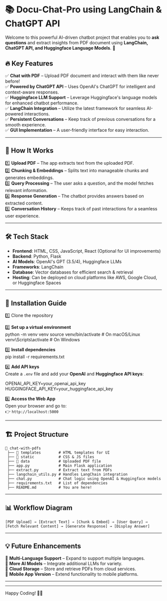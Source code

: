 # 📚 Docu-Chat-Pro using LangChain & ChatGPT API

Welcome to this powerful AI-driven chatbot project that enables you to **ask questions** and extract insights from PDF document using **LangChain, ChatGPT API, and Huggingface Language Models**. 🚀

## 🔥 Key Features
✅ **Chat with PDF** – Upload  PDF document and interact with them like never before!  
✅ **Powered by ChatGPT API** – Uses OpenAI's ChatGPT for intelligent and context-aware responses.  
✅ **Huggingface LLM Support** – Leverage Huggingface's language models for enhanced chatbot performance.  
✅ **LangChain Integration** – Utilize the latest framework for seamless AI-powered interactions.  
✅ **Persistent Conversations** – Keep track of previous conversations for a smooth experience.  
✅ **GUI Implementation** – A user-friendly interface for easy interaction.  

---

## 📌 How It Works
1️⃣ **Upload PDF** – The app extracts text from the uploaded PDF.  
2️⃣ **Chunking & Embeddings** – Splits text into manageable chunks and generates embeddings.  
3️⃣ **Query Processing** – The user asks a question, and the model fetches relevant information.  
4️⃣ **Response Generation** – The chatbot provides answers based on extracted content.  
5️⃣ **Conversation History** – Keeps track of past interactions for a seamless user experience.  

---

## 🛠 Tech Stack
- **Frontend**: HTML, CSS, JavaScript, React (Optional for UI improvements)
- **Backend**: Python, Flask
- **AI Models**: OpenAI's GPT (3.5/4), Huggingface LLMs
- **Frameworks**: LangChain
- **Database**: Vector databases for efficient search & retrieval
- **Hosting**: Can be deployed on cloud platforms like AWS, Google Cloud, or Huggingface Spaces

---

## 🚀 Installation Guide
1️⃣ Clone the repository

2️⃣ **Set up a virtual environment**  
    python -m venv venv
    source venv/bin/activate  # On macOS/Linux
    venv\Scripts\activate  # On Windows


3️⃣ **Install dependencies**  
    pip install -r requirements.txt


4️⃣ **Add API keys**  
Create a `.env` file and add your **OpenAI** and **Huggingface API keys**:  

OPENAI_API_KEY=your_openai_api_key
HUGGINGFACE_API_KEY=your_huggingface_api_key




6️⃣ **Access the Web App**  
Open your browser and go to:  
👉 `http://localhost:5000`  

---

## 🏗 Project Structure
```
📂 chat-with-pdfs
 ├── 📂 templates        # HTML templates for UI
 ├── 📂 static           # CSS & JS files
 ├── 📂 data             # Uploaded PDF file
 ├── app.py             # Main Flask application
 ├── extract.py         # Extract text from PDFs
 ├── langchain_utils.py # Handles LangChain integration
 ├── chat.py            # Chat logic using OpenAI & Huggingface models
 ├── requirements.txt   # List of dependencies
 ├── README.md          # You are here!
```

---

## 📊 Workflow Diagram
```
[PDF Upload] → [Extract Text] → [Chunk & Embed] → [User Query] → [Fetch Relevant Content] → [Generate Response] → [Display Answer]
```

---

## 💡 Future Enhancements
🔹 **Multi-Language Support** – Expand to support multiple languages.  
🔹 **More AI Models** – Integrate additional LLMs for variety.  
🔹 **Cloud Storage** – Store and retrieve PDFs from cloud services.  
🔹 **Mobile App Version** – Extend functionality to mobile platforms.  

---

---

Happy Coding! 🚀💡

